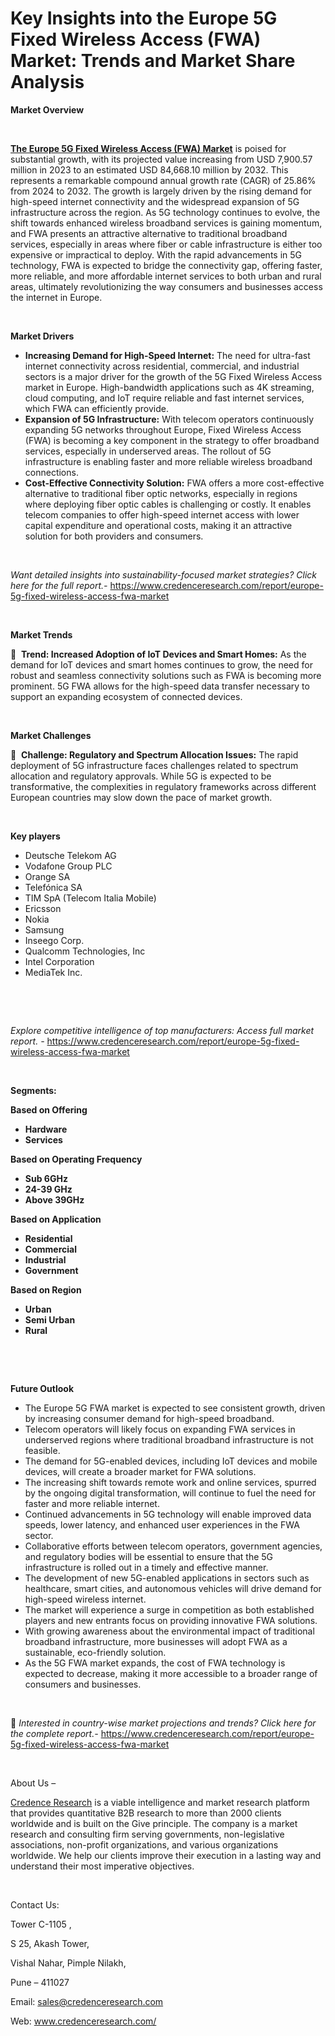 # Key Insights into the Europe 5G Fixed Wireless Access (FWA) Market: Trends and Market Share Analysis

<p><strong>Market Overview</strong></p>
<p><strong>&nbsp;</strong></p>
<p><strong><a href="https://www.credenceresearch.com/report/europe-5g-fixed-wireless-access-fwa-market">The Europe 5G Fixed Wireless Access (FWA) Market</a></strong> is poised for substantial growth, with its projected value increasing from USD 7,900.57 million in 2023 to an estimated USD 84,668.10 million by 2032. This represents a remarkable compound annual growth rate (CAGR) of 25.86% from 2024 to 2032. The growth is largely driven by the rising demand for high-speed internet connectivity and the widespread expansion of 5G infrastructure across the region. As 5G technology continues to evolve, the shift towards enhanced wireless broadband services is gaining momentum, and FWA presents an attractive alternative to traditional broadband services, especially in areas where fiber or cable infrastructure is either too expensive or impractical to deploy. With the rapid advancements in 5G technology, FWA is expected to bridge the connectivity gap, offering faster, more reliable, and more affordable internet services to both urban and rural areas, ultimately revolutionizing the way consumers and businesses access the internet in Europe.</p>
<p><strong>&nbsp;</strong></p>
<p><strong>Market Drivers</strong></p>
<ul>
<li><strong>Increasing Demand for High-Speed Internet:</strong> The need for ultra-fast internet connectivity across residential, commercial, and industrial sectors is a major driver for the growth of the 5G Fixed Wireless Access market in Europe. High-bandwidth applications such as 4K streaming, cloud computing, and IoT require reliable and fast internet services, which FWA can efficiently provide.</li>
<li><strong>Expansion of 5G Infrastructure:</strong> With telecom operators continuously expanding 5G networks throughout Europe, Fixed Wireless Access (FWA) is becoming a key component in the strategy to offer broadband services, especially in underserved areas. The rollout of 5G infrastructure is enabling faster and more reliable wireless broadband connections.</li>
<li><strong>Cost-Effective Connectivity Solution:</strong> FWA offers a more cost-effective alternative to traditional fiber optic networks, especially in regions where deploying fiber optic cables is challenging or costly. It enables telecom companies to offer high-speed internet access with lower capital expenditure and operational costs, making it an attractive solution for both providers and consumers.</li>
</ul>
<p><strong>&nbsp;</strong></p>
<p><em>Want detailed insights into sustainability-focused market strategies? Click here for the full report.- </em><a href="https://www.credenceresearch.com/report/europe-5g-fixed-wireless-access-fwa-market">https://www.credenceresearch.com/report/europe-5g-fixed-wireless-access-fwa-market</a></p>
<p>&nbsp;</p>
<p><strong>Market Trends</strong></p>
<p>&nbsp; <strong>Trend: Increased Adoption of IoT Devices and Smart Homes:</strong> As the demand for IoT devices and smart homes continues to grow, the need for robust and seamless connectivity solutions such as FWA is becoming more prominent. 5G FWA allows for the high-speed data transfer necessary to support an expanding ecosystem of connected devices.</p>
<p>&nbsp;</p>
<p><strong>Market Challenges</strong></p>
<p>&nbsp; <strong>Challenge: Regulatory and Spectrum Allocation Issues:</strong> The rapid deployment of 5G infrastructure faces challenges related to spectrum allocation and regulatory approvals. While 5G is expected to be transformative, the complexities in regulatory frameworks across different European countries may slow down the pace of market growth.</p>
<p><strong>&nbsp;</strong></p>
<p><strong>Key players</strong></p>
<ul>
<li>Deutsche Telekom AG</li>
<li>Vodafone Group PLC</li>
<li>Orange SA</li>
<li>Telef&oacute;nica SA</li>
<li>TIM SpA (Telecom Italia Mobile)</li>
<li>Ericsson</li>
<li>Nokia</li>
<li>Samsung</li>
<li>Inseego Corp.</li>
<li>Qualcomm Technologies, Inc</li>
<li>Intel Corporation</li>
<li>MediaTek Inc.</li>
</ul>
<p>&nbsp;</p>
<p>&nbsp;</p>
<p><em>Explore competitive intelligence of top manufacturers: Access full market report. - </em><a href="https://www.credenceresearch.com/report/europe-5g-fixed-wireless-access-fwa-market">https://www.credenceresearch.com/report/europe-5g-fixed-wireless-access-fwa-market</a></p>
<p>&nbsp;</p>
<p><strong>Segments:</strong></p>
<p><strong>Based on Offering</strong></p>
<ul>
<li><strong>Hardware</strong></li>
<li><strong>Services</strong></li>
</ul>
<p><strong>Based on Operating Frequency</strong></p>
<ul>
<li><strong>Sub 6GHz</strong></li>
<li><strong>24-39 GHz</strong></li>
<li><strong>Above 39GHz</strong></li>
</ul>
<p><strong>Based on Application</strong></p>
<ul>
<li><strong>Residential</strong></li>
<li><strong>Commercial</strong></li>
<li><strong>Industrial</strong></li>
<li><strong>Government</strong></li>
</ul>
<p><strong>Based on Region</strong></p>
<ul>
<li><strong>Urban</strong></li>
<li><strong>Semi Urban</strong></li>
<li><strong>Rural</strong></li>
</ul>
<p><strong>&nbsp;</strong></p>
<p>&nbsp;</p>
<p><strong>Future Outlook </strong></p>
<ul>
<li>The Europe 5G FWA market is expected to see consistent growth, driven by increasing consumer demand for high-speed broadband.</li>
<li>Telecom operators will likely focus on expanding FWA services in underserved regions where traditional broadband infrastructure is not feasible.</li>
<li>The demand for 5G-enabled devices, including IoT devices and mobile devices, will create a broader market for FWA solutions.</li>
<li>The increasing shift towards remote work and online services, spurred by the ongoing digital transformation, will continue to fuel the need for faster and more reliable internet.</li>
<li>Continued advancements in 5G technology will enable improved data speeds, lower latency, and enhanced user experiences in the FWA sector.</li>
<li>Collaborative efforts between telecom operators, government agencies, and regulatory bodies will be essential to ensure that the 5G infrastructure is rolled out in a timely and effective manner.</li>
<li>The development of new 5G-enabled applications in sectors such as healthcare, smart cities, and autonomous vehicles will drive demand for high-speed wireless internet.</li>
<li>The market will experience a surge in competition as both established players and new entrants focus on providing innovative FWA solutions.</li>
<li>With growing awareness about the environmental impact of traditional broadband infrastructure, more businesses will adopt FWA as a sustainable, eco-friendly solution.</li>
<li>As the 5G FWA market expands, the cost of FWA technology is expected to decrease, making it more accessible to a broader range of consumers and businesses.</li>
</ul>
<p><strong>&nbsp;</strong></p>
<p>📌 <em>Interested in country-wise market projections and trends? Click here for the complete report.- </em><a href="https://www.credenceresearch.com/report/europe-5g-fixed-wireless-access-fwa-market">https://www.credenceresearch.com/report/europe-5g-fixed-wireless-access-fwa-market</a></p>
<p>&nbsp;</p>
<p>About Us &ndash;</p>
<p><a href="https://www.credenceresearch.com/">Credence Research</a> is a viable intelligence and market research platform that provides quantitative B2B research to more than 2000 clients worldwide and is built on the Give principle. The company is a market research and consulting firm serving governments, non-legislative associations, non-profit organizations, and various organizations worldwide. We help our clients improve their execution in a lasting way and understand their most imperative objectives.</p>
<p>&nbsp;</p>
<p>Contact Us:</p>
<p>Tower C-1105 ,</p>
<p>S 25, Akash Tower,</p>
<p>Vishal Nahar, Pimple Nilakh,</p>
<p>Pune &ndash; 411027</p>
<p>Email: <a href="mailto:sales@credenceresearch.com">sales@credenceresearch.com</a></p>
<p>Web: <a href="http://www.credenceresearch.com/">www.credenceresearch.com/</a></p>
<p>&nbsp;</p>
